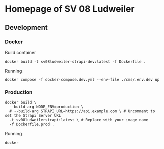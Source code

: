 # Homepage of SV 08 Ludweiler

## Development

### Docker

Build container

```shell
docker build -t sv08ludweiler-strapi-dev:latest -f Dockerfile .
```

Running

```shell
docker compose -f docker-compose.dev.yml --env-file ./cms/.env.dev up
```

### Production

```shell
docker build \
  --build-arg NODE_ENV=production \
  # --build-arg STRAPI_URL=https://api.example.com \ # Uncomment to set the Strapi Server URL
  -t sv08ludweilerstrapi:latest \ # Replace with your image name
  -f Dockerfile.prod .
```

Running

```shell
docker
```
